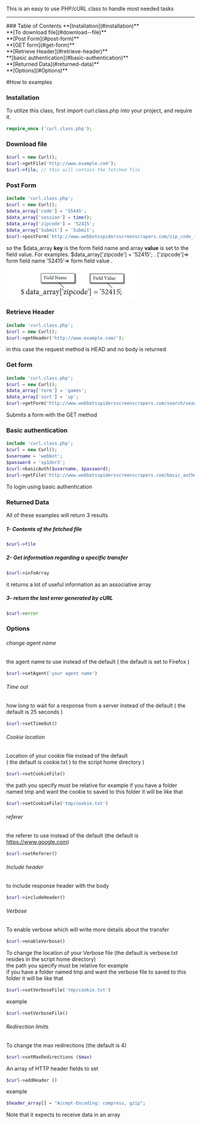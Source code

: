 This is an easy to use PHP/cURL class to handle most needed tasks
<hr>
### Table of Contents
**[Installation](#installation)** <br>
**[To download file](#download--file)** <br>
**[Post Form](#post-form)** <br>
**[GET form](#get-form)** <br>
**[Retrieve Header](#retrieve-header)** <br>
**[basic authentication](#basic-authentication)** <br>
**[Returned Data](#returned-data)** <br>
**[Options](#Options)** <br>

#How to examples
### Installation
To utilize this class, first import curl.class.php into your project, and require it.
```php
require_once ('curl.class.php');
```
### Download  file
```php
$curl = new Curl();
$curl->getFile('http://www.example.com');
$curl->file; // this will contain the fetched file

```

### Post Form
```php
include 'curl.class.php';
$curl = new Curl();
$data_array['code'] = '55445';
$data_array['session'] = time();
$data_array['zipcode'] = '52415';
$data_array['Submit'] = 'Submit';
$curl->postForm('http://www.webbotsspidersscreenscrapers.com/zip_code_form.php', $data_array);
```
so the $data_array **key** is the form field name and array **value** is set to the field value.
For examples.
$data_array['zipcode'] = '52415'; .
['zipcode']=> form field name '52415'=> form field value .
![data_array](https://raw.githubusercontent.com/abdul202/php-cURL-class/master/images/data_arrary.jpg)

### Retrieve Header
```php
include 'curl.class.php';
$curl = new Curl();
$curl->getHeader('http://www.example.com/');
```
in this case the request method is HEAD and no body is returned
### Get form
```php
include 'curl.class.php';
$curl = new Curl();
$data_array['term'] = 'games';
$data_array['sort'] = 'up';
$curl->getForm('http://www.webbotsspidersscreenscrapers.com/search/search.php', $data_array);
```
Submits a form with the GET method
### Basic authentication
```php
include 'curl.class.php';
$curl = new Curl();
$username = 'webbot';
$password = 'sp1der3';
$curl->basicAuth($username, $password);
$curl->getFile('http://www.webbotsspidersscreenscrapers.com/basic_authentication');
```
To login using basic authentication
### Returned Data
All of these examples will return 3 results <br>
##### 1- Contents of the fetched file
```php
$curl->file 
```
##### 2- Get information regarding a specific transfer
```php
$curl->infoArray 
```
it returns a lot of useful information as an associative array
##### 3-  return the last error generated by cURL
```php
$curl->error 
```

### Options
###### change agent name
the agent name to use instead of the default ( the default is set to Firefox )
```php
$curl->setAgent('your agent name')
```
###### Time out
how long to wait for a response from a server instead of the default ( the default is 25 seconds )
```php
$curl->setTimeOut()
```
###### Cookie location
Location of your cookie file instead of the default <br>
( the default is cookie.txt ) to the script home directory )<br>
```php
$curl->setCookieFile()
```
the path you specify must be relative for example
if you have a folder named tmp and want the cookie to saved to this folder it will be like that
```php
$curl->setCookieFile('tmp/cookie.txt')
```
###### referer
the referer to use instead of the default (the default is https://www.google.com)
```php
$curl->setReferer()
```
###### Include header
to include response header with the body
```php
$curl->includeHeader() 
```
###### Verbose
To enable verbose which will write more details about the transfer
```php
$curl->enableVerbose()
```
To change the location of your Verbose file (the default is verbose.txt resides in the script home directory) <br>
the path you specify must be relative for example<br>
if you have a folder named tmp and want the verbose file to saved to this folder it will be like that
```php
$curl->setVerboseFile('tmp/cookie.txt')
```
example
```php
$curl->setVerboseFile()
```
###### Redirection limits
To change the max redirections (the default is 4)
```php
$curl->setMaxRedirections ($max)
```
An array of HTTP header fields to set
```php
$curl->addHeader ()
```
example
```php
$header_array[] = "Accept-Encoding: compress, gzip";
```
Note that it expects to receive data in an array
